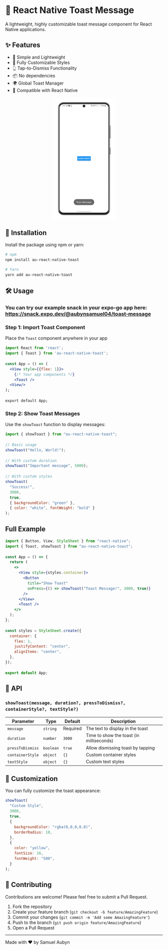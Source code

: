 # 🍞 React Native Toast Message

A lightweight, highly customizable toast message component for React Native applications.

## ✨ Features

- 🚀 Simple and Lightweight
- 🎨 Fully Customizable Styles
- 👆 Tap-to-Dismiss Functionality
- 📦 No dependencies
- 🌍 Global Toast Manager
- 📱 Compatible with React Native

<div style="display: flex; flex-wrap: wrap; justify-content: center; gap: 45px;">
      <img src="screenshots/toastMessage.png" width="200" alt="Toast Message Screenshot" />
</div>

## 🚀 Installation

Install the package using npm or yarn:

```bash
# npm
npm install au-react-native-toast
```

```bash
# Yarn
yarn add au-react-native-toast
```

## 🛠 Usage

### You can try our example snack in your expo-go app here: <https://snack.expo.dev/@aubynsamuel04/toast-message>

### Step 1: Import Toast Component

Place the `Toast` component anywhere in your app

```jsx
import React from 'react';
import { Toast } from 'au-react-native-toast';

const App = () => (
  <View style={{flex: 1}}>
    {/* Your app components */}
    <Toast />
  <View/>
);

export default App;
```

### Step 2: Show Toast Messages

Use the `showToast` function to display messages:

```jsx
import { showToast } from "au-react-native-toast";

// Basic usage
showToast("Hello, World!");

// With custom duration
showToast("Important message", 5000);

// With custom styles
showToast(
  "Success!",
  3000,
  true,
  { backgroundColor: "green" },
  { color: "white", fontWeight: "bold" }
);
```

## Full Example

```jsx
import { Button, View, StyleSheet } from "react-native";
import { Toast, showToast } from "au-react-native-toast";

const App = () => {
  return (
    <>
      <View style={styles.container}>
        <Button
          title="Show Toast"
          onPress={() => showToast("Toast Message!", 3000, true)}
        />
      </View>
      <Toast />
    </>
  );
};

const styles = StyleSheet.create({
  container: {
    flex: 1,
    justifyContent: "center",
    alignItems: "center",
  },
});

export default App;
```

## 📝 API

### `showToast(message, duration?, pressToDismiss?, containerStyle?, textStyle?)`

| Parameter        | Type      | Default  | Description                              |
| ---------------- | --------- | -------- | ---------------------------------------- |
| `message`        | `string`  | Required | The text to display in the toast         |
| `duration`       | `number`  | `3000`   | Time to show the toast (in milliseconds) |
| `pressToDismiss` | `boolean` | `true`   | Allow dismissing toast by tapping        |
| `containerStyle` | `object`  | `{}`     | Custom container styles                  |
| `textStyle`      | `object`  | `{}`     | Custom text styles                       |

## 🎨 Customization

You can fully customize the toast appearance:

```jsx
showToast(
  "Custom Style",
  3000,
  true,
  {
    backgroundColor: "rgba(0,0,0,0.8)",
    borderRadius: 10,
  },
  {
    color: "yellow",
    fontSize: 16,
    fontWeight: "500",
  }
);
```

## 🤝 Contributing

Contributions are welcome! Please feel free to submit a Pull Request.

1. Fork the repository
2. Create your feature branch (`git checkout -b feature/AmazingFeature`)
3. Commit your changes (`git commit -m 'Add some AmazingFeature'`)
4. Push to the branch (`git push origin feature/AmazingFeature`)
5. Open a Pull Request

---

Made with ❤️ by Samuel Aubyn
